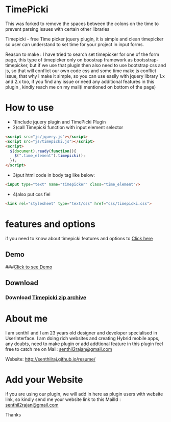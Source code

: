 TimePicki
=========

This was forked to remove the spaces between the colons on the time to prevent parsing issues with certain other libraries

Timepicki - free Time picker jquery plugin, it is simple and clean timepicker so user can understand to set time for your project in input forms.

Reason to make : I have tried to search set timepicker for one of the form page, this type of timepicker only on boostrap framework as bootsstrap-timepicker, but if we use that plugin then also need to use bootstrap css and js, so that will conflict
our own code css and some time make js conflict issue, that why i make it simple, so you can use easily with jquery library 1.x and 2.x too, if you find any issue or need any additional features in this plugin , kindly reach me on my mail(I mentioned on bottom of the page)


How to use
==========

- 1)Include jquery plugin and TimePicki Plugin
- 2)call Timepicki function with input element selector

```html
<script src="js/jquery.js"></script>
<script src="js/timepicki.js"></script>
<script>
  $(document).ready(function(){
    $(".time_element").timepicki();
  });
</script>
```

- 3)put html code in body tag like below:
```html
<input type="text" name="timepicker" class="time_element"/>
```        

- 4)also put css fiel
```html
<link rel="stylesheet" type="text/css" href="css/timepicki.css">
```
features and options
====================
if you need to know about timepicki features and options to [Click here](http://senthilraj.github.io/TimePicki/)
## Demo

###[Click to see Demo](http://senthilraj.github.io/TimePicki/)


## Download

### Download [Timepicki zip archive](https://github.com/senthilraj/TimePicki/archive/master.zip)


About me
========
 I am senthil and I am 23 years old designer and developer specialised in UserInterface. I am doing rich websites and creating Hybrid mobile apps, any doubts, need to make plugin or add addtional feature in this plugin feel free to catch me on Mail: senthil2rajan@gmail.com

Website: http://senthilraj.github.io/resume/

Add your Website
================

if you are using our plugin, we will add in here as plugin users with website link,
so kindly send me your website link to this MailId : senthil2rajan@gmail.com 

Thanks
